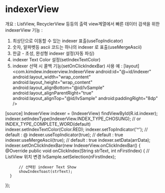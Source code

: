# indexerView

개요 : ListView, RecyclerView 등등의 출력 view계열에서 빠른 데이터 검색을 위한 indexerView
기능 : 
 1) 최상단으로 이동할 수 있는 indexer 표출(useTopIndicator)
 2) 숫자, 알파벳등 ascii 코드는 하나의 indexer 로 표출(useMergeAscii)
 3) 한글 - 초성, 완성형 indexer 설정(자동 파싱)
 4) indexer Text Color 설정(setIndexTextColor)
 5) indexer 선택 시 콜백 기능(setOnClickIndexBar)
사용 예 :
 [layout]
  <com.kimdew.indexerview.IndexerView
        android:id="@+id/indexer"
        android:layout_width="wrap_content"
        android:layout_height="wrap_content"
        android:layout_alignBottom="@id/lvSample"
        android:layout_alignParentRight="true"
        android:layout_alignTop="@id/lvSample"
        android:paddingRight="8dp" />
        
 [source]
  IndexerView indexer = (IndexerView) findViewById(R.id.indexer);
  indexer.setIndexType(IndexerView.INDEX_TYPE_CHOSUNG);   // or INDEX_TYPE_COMPLETE_WORD(default)
  indexer.setIndexTextColor(Color.RED);
  indexer.setTopIndicator('^');           // default : @
  indexer.useTopIndicator(true);          // default : true
  indexer.useMergeAscii(true);            // default : true
  indexer.setData(arrData);
  indexer.setOnClickIndexBar(new IndexerView.onClickIndexBar() {
      @Override
      public void onClickIndex(String strText, int nFirstIndex) {
          // ListView 위치 변경
          lvSample.setSelection(nFirstIndex);
          
          // 선택된 indexer Text Show
          showIndexToast(strText);
      }
  });
